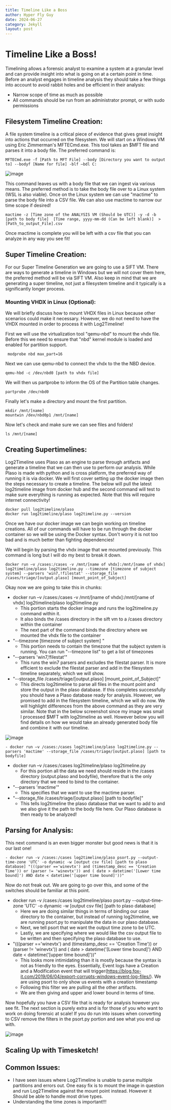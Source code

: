 ```yaml
---
title: Timeline Like a Boss
author: Hyper Fly Guy
date: 2024-06-27
category: Jekyll
layout: post
---
```


# Timeline Like a Boss!
Timelining allows a forensic analyst to examine a system at a granular level and can provide insight into what is going on at a certain point in time. Before an analyst engages in timeline analysis they should take a few things into account to avoid rabbit holes and be efficient in their analysis: 
- Narrow scope of time as much as possible 
- All commands should be run from an administrator prompt, or with sudo permissions
 
 
## Filesystem Timeline Creation: 
A file system timeline is a critical piece of evidence that gives great insight into actions that occurred on the filesystem. We will start on a Windows VM using Eric Zimmerman's MFTECmd.exe. This tool takes an $MFT file and parses it into a body file. The preferred command is: 
 
    MFTECmd.exe -f [Path to MFT File] --body [Directory you want to output to] --bodyf [Name for file] -blf –bdl C: 
 
![image](/assets/page_assets/timeline_like_a_boss/mft-parse.png)

This command leaves us with a body file that we can ingest via various means. The preferred method is to take the body file over to a Linux system (WSL is also viable). Once on the Linux system we can use "mactime" to parse the body file into a CSV file. We can also use mactime to narrow our time scope if desired! 
 
    mactime -z [Time zone of the ANALYSIS VM (Should be UTC)] -y -d -b [path to body file]  [Time range, yyyy-mm-dd (Can be left blank)]  > [Path_to_output_File].csv 
 
Once mactime is complete you will be left with a csv file that you can analyze in any way you see fit! 
 
## Super Timeline Creation: 
For our Super Timeline Generation we are going to use a SIFT VM. There are ways to generate a timeline in Windows but we will not cover them here, the preferred method will be via SIFT VM. Also keep in mind that we are generating a super timeline, not just a filesystem timeline and it typically is a significantly longer process. 
 
### Mounting VHDX in Linux (Optional): 
We will briefly discuss how to mount VHDX files in Linux because other scenarios could make it necessary. However, we do not need to have the VHDX mounted in order to process it with Log2Timeline! 
 
First we will use the virtualization tool "qemu-nbd" to mount the vhdx file. Before this we need to ensure that "nbd" kernel module is loaded and enabled for partition support. 
 
     modprobe nbd max_part=16 
 
Next we can use qemu-nbd to connect the vhdx to the the NBD device. 
 
    qemu-hbd -c /dev/nbd0 [path to vhdx file] 
 
We will then us partprobe to inform the OS of the Partition table changes. 
 
    partprobe /dev/nbd0 
 
Finally let's make a directory and mount the first partition. 
 
    mkdir /mnt/[name] 
    mountwin /dev/nbd0p1 /mnt/[name] 
 
Now let's check and make sure we can see files and folders! 
 
    ls /mnt/[name] 
 
## Creating Supertimelines: 
Log2Timeline uses Plaso as an engine to parse through artifacts and generate a timeline that we can then use to perform our analysis. While Plaso is made with python and is cross platform, the preferred way of running it is via docker. We will first cover setting up the docker image then the steps necessary to create a timeline. 
The below will pull the latest log2timeline image from docker hub and the second command will test to make sure everything is running as expected. Note that this will require internet connectivity! 
 
    docker pull log2timeline/plaso 
    docker run log2timeline/plaso log2timeline.py --version 
 
Once we have our docker image we can begin working on timeline creations. All of our commands will have to be run through the docker container so we will be using the Docker syntax. Don't worry it is not too bad and is much better than fighting dependencies! 
 
We will begin by parsing the vhdx image that we mounted previously. This command is long but I will do my best to break it down. 
 
    docker run –v /cases:/cases -v /mnt/[name of vhdx]:/mnt/[name of vhdx] log2timeline/plaso log2timeline.py --timezone [timezone of subject system] --parsers 'win7,!filestat' --storage_file /cases/triage/[output.plaso] [mount_point_of_Subject] 
 
Okay now we are going to take this in chunks: 
- docker run –v /cases:/cases -v /mnt/[name of vhdx]:/mnt/[name of vhdx] log2timeline/plaso log2timeline.py  
    - This portion starts the docker image and runs the log2timeline.py command within it.  
    - It also binds the /cases directory in the sift vm to a /cases directory within the container 
    - The next part of the command binds the directory where we mounted the vhdx file to the container 
- "--timezone [timezone of subject system] "
    - This portion needs to contain the timezone that the subject system is running. You can run "--timezone list" to get a list of timezones 
- "--parsers 'win7,!filestat'" 
    - This runs the win7 parsers and excludes the filestat parser. It is more efficient to exclude the filestat parser and add in the filesystem timeline separately, which we will show. 
- "--storage_file /cases/triage/[output.plaso] [mount_point_of_Subject]" 
    - This directs log2timeline to parse all files in the mount point and store the output in the plaso database. 
If this completes successfully you should have a Plaso database ready for analysis. However, we promised to add in the filesystem timeline, which we will do now. We will highlight differences from the above command as they are very similar. Note that in the below screenshot since my image was small I processed $MFT with log2timeline as well. However below you will find details on how we would take an already generated body file and combine it with our timeline.
 
![image](/assets/page_assets/timeline_like_a_boss/log2timeline-parsing.png)

    - docker run –v /cases:/cases log2timeline/plaso log2timeline.py --parsers 'mactime' --storage_file /cases/triage/[output.plaso] [path to bodyfile] 
- docker run –v /cases:/cases log2timeline/plaso log2timeline.py 
    - For this portion all the data we need should reside in the /cases directory (output.plaso and bodyfile), therefore that is the only directory that we need to bind to the container. 
- "--parsers 'mactime'"
    - This specifies that we want to use the mactime parser.
- "--storage_file /cases/triage/[output.plaso] [path to bodyfile]"
    - This tells log2timeline the plaso database that we want to add to and we also give it the path to the body file here.
Our Plaso database is then ready to be analyzed!

## Parsing for Analysis:
This next command is an even bigger monster but good news is that it is our last one!

    - docker run -v /cases:/cases log2timeline/plaso psort.py --output-time-zone 'UTC' -o dynamic -w [output csv file] [path to plaso database] "(((parser =='winevtx') and (timestamp_desc == 'Creation Time')) or (parser != 'winevtx')) and ( date > datetime('[Lower time bound]') AND date < datetime('[upper time bound]'))"

Now do not freak out. We are going to go over this, and some of the switches should be familiar at this point.

- docker run -v /cases:/cases log2timeline/plaso psort.py --output-time-zone 'UTC' -o dynamic -w [output csv file] [path to plaso database]
    - Here we are doing similar things in terms of binding our case directory to the container, but instead of running log2timeline, we are running psort.py to manipulate the data in our plaso database.
    - Next, we tell psort that we want the output time zone to be UTC.
    - Lastly, we are specifying where we would like the csv output file to be written and then specifying the plaso database to use.
- "(((parser =='winevtx') and (timestamp_desc == 'Creation Time')) or (parser != 'winevtx')) and ( date > datetime('[Lower time bound]') AND date < datetime('[upper time bound]'))"
    - This looks more intimidating than it is mostly because the syntax is not as friendly to the eyes. Essentially, Event logs have a Creation and a Modification event that will trigger(https://blog.fox-it.com/2019/06/04/export-corrupts-windows-event-log-files/). We are using psort to only show us events with a creation timestamp
    - Following this filter we are pulling all the other artifacts.
    - We are then giving and upper and lower bound in terms of time.

Now hopefully you have a CSV file that is ready for analysis however you see fit. The next section is purely extra and is for those of you who want to work on doing forensic at scale! If you do run into issues when converting to CSV remove the filters in the psort.py portion and see what you end up with.

![image](/assets/page_assets/timeline_like_a_boss/psort-manipulation.png)

## Scaling Up with Timesketch!



## Common Issues:

- I have seen issues where Log2Timeline is unable to parse multiple partitions and errors out. One easy fix is to mount the image in question and run Log2Timeline against the mount point instead. However it Should be able to handle most drive types.
- Understanding the time zones is important!!!
